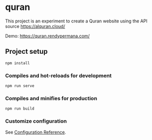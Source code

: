 # quran
This project is an experiment to create a Quran website using the API source https://alquran.cloud/

Demo: https://quran.rendypermana.com/

## Project setup
```
npm install
```

### Compiles and hot-reloads for development
```
npm run serve
```

### Compiles and minifies for production
```
npm run build
```

### Customize configuration
See [Configuration Reference](https://cli.vuejs.org/config/).
